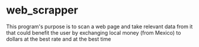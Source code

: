 # web_scrapper
This program's purpose is to scan a web page and take relevant data from it that could benefit the user by exchanging local money (from Mexico) to dollars at the best rate and at the best time
